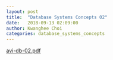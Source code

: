 ```yaml
---
layout: post
title:  "Database Systems Concepts 02"
date:   2018-09-13 02:09:00
author: Kwanghee Choi
categories: database_systems_concepts
---
```


[avi-db-02.pdf](/assets/pdfs/avi-db-02.pdf)
<div width="100%" style="padding-bottom:130%; display:block; position: relative;">
<object data="/assets/pdfs/avi-db-02.pdf" type="application/pdf" width="100%" height="100%" style="position:absolute;"/>
</div>
